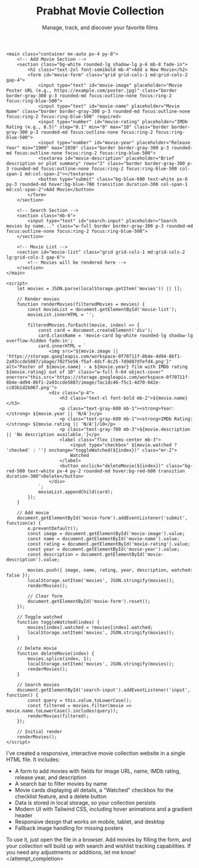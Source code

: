 <!DOCTYPE html>
<html lang="en">
<head>
    <meta charset="UTF-8">
    <meta name="viewport" content="width=device-width, initial-scale=1.0">
    <title>Movie Collection Manager</title>
    <script src="https://cdn.tailwindcss.com"></script>
    <style>
        .movie-card {
            transition: transform 0.3s, box-shadow 0.3s;
        }
        .movie-card:hover {
            transform: translateY(-5px);
            box-shadow: 0 10px 20px rgba(0,0,0,0.2);
        }
        .fade-in {
            animation: fadeIn 0.5s;
        }
        @keyframes fadeIn {
            from { opacity: 0; }
            to { opacity: 1; }
        }
    </style>
</head>
<body class="bg-gray-100 min-h-screen font-sans">
    <header class="bg-gradient-to-r from-blue-600 to-purple-600 text-white py-6 px-4">
        <h1 class="text-3xl font-bold text-center">Prabhat Movie Collection</h1>
        <p class="text-center mt-2">Manage, track, and discover your favorite films
        </p>
    </header>

    <main class="container mx-auto px-4 py-8">
        <!-- Add Movie Section -->
        <section class="bg-white rounded-lg shadow-lg p-6 mb-8 fade-in">
            <h2 class="text-2xl font-semibold mb-4">Add a New Movie</h2>
            <form id="movie-form" class="grid grid-cols-1 md:grid-cols-2 gap-4">
                <input type="text" id="movie-image" placeholder="Movie Poster URL (e.g., https://example.com/poster.jpg)" class="border border-gray-300 p-3 rounded-md focus:outline-none focus:ring-2 focus:ring-blue-500">
                <input type="text" id="movie-name" placeholder="Movie Name" class="border border-gray-300 p-3 rounded-md focus:outline-none focus:ring-2 focus:ring-blue-500" required>
                <input type="number" id="movie-rating" placeholder="IMDb Rating (e.g., 8.5)" step="0.1" min="0" max="10" class="border border-gray-300 p-3 rounded-md focus:outline-none focus:ring-2 focus:ring-blue-500">
                <input type="number" id="movie-year" placeholder="Release Year" min="1900" max="2030" class="border border-gray-300 p-3 rounded-md focus:outline-none focus:ring-2 focus:ring-blue-500">
                <textarea id="movie-description" placeholder="Brief description or plot summary" rows="3" class="border border-gray-300 p-3 rounded-md focus:outline-none focus:ring-2 focus:ring-blue-500 col-span-1 md:col-span-2"></textarea>
                <button type="submit" class="bg-blue-600 text-white px-6 py-3 rounded-md hover:bg-blue-700 transition duration-300 col-span-1 md:col-span-2">Add Movie</button>
            </form>
        </section>

        <!-- Search Section -->
        <section class="mb-6">
            <input type="text" id="search-input" placeholder="Search movies by name..." class="w-full border border-gray-300 p-3 rounded-md focus:outline-none focus:ring-2 focus:ring-blue-500">
        </section>

        <!-- Movie List -->
        <section id="movie-list" class="grid grid-cols-1 md:grid-cols-2 lg:grid-cols-3 gap-6">
            <!-- Movies will be rendered here -->
        </section>
    </main>

    <script>
        let movies = JSON.parse(localStorage.getItem('movies')) || [];

        // Render movies
        function renderMovies(filteredMovies = movies) {
            const movieList = document.getElementById('movie-list');
            movieList.innerHTML = '';

            filteredMovies.forEach((movie, index) => {
                const card = document.createElement('div');
                card.className = 'movie-card bg-white rounded-lg shadow-lg overflow-hidden fade-in';
                card.innerHTML = `
                    <img src="${movie.image || 'https://storage.googleapis.com/workspace-0f70711f-8b4e-4d94-86f1-2a93ccde5887/image/702f5e56-f5af-4dcf-8c25-7d9d87dfefd4.png'}" alt="Poster of ${movie.name} - a ${movie.year} film with IMDb rating ${movie.rating} out of 10" class="w-full h-64 object-cover" onerror="this.src='https://storage.googleapis.com/workspace-0f70711f-8b4e-4d94-86f1-2a93ccde5887/image/7ac1dc46-f5c1-4d70-842e-cc03b1d2b067.png'">
                    <div class="p-4">
                        <h3 class="text-xl font-bold mb-2">${movie.name}</h3>
                        <p class="text-gray-600 mb-1"><strong>Year:</strong> ${movie.year || 'N/A'}</p>
                        <p class="text-gray-600 mb-1"><strong>IMDb Rating:</strong> ${movie.rating || 'N/A'}/10</p>
                        <p class="text-gray-700 mb-3">${movie.description || 'No description available.'}</p>
                        <label class="flex items-center mb-3">
                            <input type="checkbox" ${movie.watched ? 'checked' : ''} onchange="toggleWatched(${index})" class="mr-2">
                            Watched
                        </label>
                        <button onclick="deleteMovie(${index})" class="bg-red-500 text-white px-4 py-2 rounded-md hover:bg-red-600 transition duration-300">Delete</button>
                    </div>
                `;
                movieList.appendChild(card);
            });
        }

        // Add movie
        document.getElementById('movie-form').addEventListener('submit', function(e) {
            e.preventDefault();
            const image = document.getElementById('movie-image').value;
            const name = document.getElementById('movie-name').value;
            const rating = document.getElementById('movie-rating').value;
            const year = document.getElementById('movie-year').value;
            const description = document.getElementById('movie-description').value;

            movies.push({ image, name, rating, year, description, watched: false });
            localStorage.setItem('movies', JSON.stringify(movies));
            renderMovies();

            // Clear form
            document.getElementById('movie-form').reset();
        });

        // Toggle watched
        function toggleWatched(index) {
            movies[index].watched = !movies[index].watched;
            localStorage.setItem('movies', JSON.stringify(movies));
        }

        // Delete movie
        function deleteMovie(index) {
            movies.splice(index, 1);
            localStorage.setItem('movies', JSON.stringify(movies));
            renderMovies();
        }

        // Search movies
        document.getElementById('search-input').addEventListener('input', function() {
            const query = this.value.toLowerCase();
            const filtered = movies.filter(movie => movie.name.toLowerCase().includes(query));
            renderMovies(filtered);
        });

        // Initial render
        renderMovies();
    </script>
</body>
</html>
</content>
</create_file>
</thinking>
<attempt_completion>
I've created a responsive, interactive movie collection website in a single HTML file. It includes:

- A form to add movies with fields for image URL, name, IMDb rating, release year, and description
- A search bar to filter movies by name
- Movie cards displaying all details, a "Watched" checkbox for the checklist feature, and a delete button
- Data is stored in local storage, so your collection persists
- Modern UI with Tailwind CSS, including hover animations and a gradient header
- Responsive design that works on mobile, tablet, and desktop
- Fallback image handling for missing posters

To use it, just open the file in a browser. Add movies by filling the form, and your collection will build up with search and wishlist tracking capabilities. If you need any adjustments or additions, let me know!
</attempt_completion>
<script>
function normalizeMovie(m) {
  return {
    image: (m.image || m.poster || m.posterUrl || m.img || '').trim(),
    name:  (m.name  || m.title  || m.movieName || 'Untitled').trim(),
    rating: (m.rating || m.imdbRating || m.imdb || '').toString(),
    year:   (m.year   || m.releaseYear || '').toString(),
    description: (m.description || m.plot || m.desc || '').trim(),
    watched: !!m.watched
  };
}

let movies = (JSON.parse(localStorage.getItem('movies')) || []).map(normalizeMovie);
localStorage.setItem('movies', JSON.stringify(movies));
